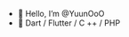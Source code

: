 - 👋 Hello, I’m @YuunOoO
- 🌱 Dart / Flutter / C ++ / PHP 


<!---
YuunOoO/YuunOoO is a ✨ special ✨ repository because its `README.md` (this file) appears on your GitHub profile.
You can click the Preview link to take a look at your changes.
--->
